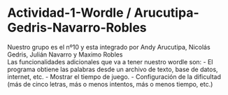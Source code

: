 # Actividad-1-Wordle / Arucutipa-Gedris-Navarro-Robles	
 Nuestro grupo es el nº10 y esta integrado por Andy Arucutipa, Nicolás Gedris, Julián Navarro y Maximo Robles	
Las funcionalidades adicionales que va a tener nuestro wordle son:
	- El programa obtiene las palabras desde un archivo de texto, base de datos, internet, etc.
	- Mostrar el tiempo de juego. 
	- Configuración de la dificultad (más de cinco letras, más o menos intentos, más o menos tiempo, etc.)
